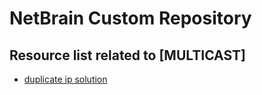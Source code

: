 # NetBrain Custom Repository

## Resource list related to [MULTICAST]


* [duplicate ip solution](multicast%20multi-vendor%20support/)
